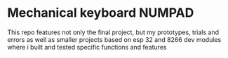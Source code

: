 # Mechanical keyboard NUMPAD

This repo features not only the final project, but my prototypes, trials and errors as well as smaller projects based on esp 32 and 8266 dev modules where i built and tested specific functions and features